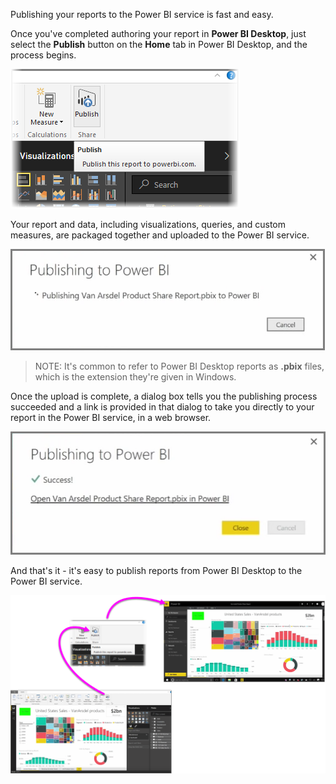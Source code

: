 Publishing your reports to the Power BI service is fast and easy.

Once you've completed authoring your report in **Power BI Desktop**, just select the **Publish** button on the **Home** tab in Power BI Desktop, and the process begins.

![](media/4-1-publish-reports/4-1_1.png)

Your report and data, including visualizations, queries, and custom measures, are packaged together and uploaded to the Power BI service.

![](media/4-1-publish-reports/4-1_2.png)

> NOTE: It's common to refer to Power BI Desktop reports as **.pbix** files, which is the extension they're given in Windows.
> 
> 

Once the upload is complete, a dialog box tells you the publishing process succeeded and a link is provided in that dialog to take you directly to your report in the Power BI service, in a web browser.

![](media/4-1-publish-reports/4-1_3.png)

And that's it - it's easy to publish reports from Power BI Desktop to the Power BI service.

![](media/4-1-publish-reports/4-1_4.png)

